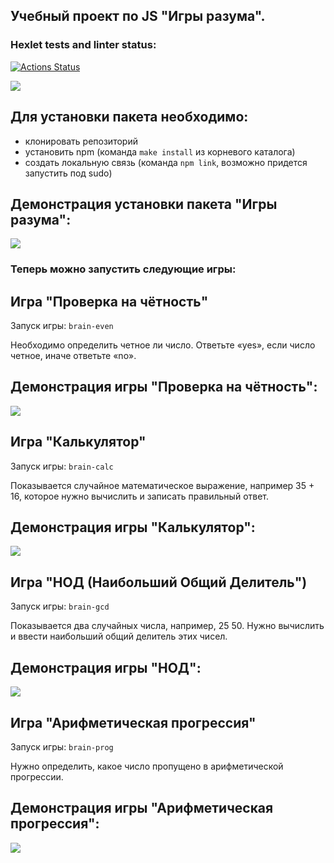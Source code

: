 ## Учебный проект по JS "Игры разума".

### Hexlet tests and linter status:

[![Actions Status](https://github.com/NettaK0t/backend-project-lvl1/workflows/hexlet-check/badge.svg)](https://github.com/NettaK0t/backend-project-lvl1/actions)

<a href="https://codeclimate.com/github/NettaK0t/backend-project-lvl1/maintainability"><img src="https://api.codeclimate.com/v1/badges/66eedfeea362a15b60f4/maintainability" /></a>

## Для установки пакета необходимо:
* клонировать репозиторий
* установить npm (команда `make install` из корневого каталога)
* создать локальную связь (команда `npm link`, возможно придется запустить под sudo)


## Демонстрация установки пакета "Игры разума":
<a href="https://asciinema.org/a/unVxndm68NAHjFYJUjCo08616" target="_blank"><img src="https://asciinema.org/a/unVxndm68NAHjFYJUjCo08616.svg" /></a>

### Теперь можно запустить следующие игры:

## Игра "Проверка на чётность"
Запуск игры: `brain-even`

Необходимо определить четное ли число. Ответьте «yes», если число четное, иначе ответьте «no».

## Демонстрация игры "Проверка на чётность":
<a href="https://asciinema.org/a/UIFkT9S5kP4Vqq8vkcJ6BYLhb" target="_blank"><img src="https://asciinema.org/a/UIFkT9S5kP4Vqq8vkcJ6BYLhb.svg" /></a>

## Игра "Калькулятор"
Запуск игры: `brain-calc`

Показывается случайное математическое выражение, например 35 + 16, которое нужно вычислить и записать правильный ответ.

## Демонстрация игры "Калькулятор":
<a href="https://asciinema.org/a/Lpq9Z0Chu6Yuqex09NAoWV5Qx" target="_blank"><img src="https://asciinema.org/a/Lpq9Z0Chu6Yuqex09NAoWV5Qx.svg" /></a>

## Игра "НОД (Наибольший Общий Делитель")
Запуск игры: `brain-gcd`

Показывается два случайных числа, например, 25 50. Нужно вычислить и ввести наибольший общий делитель этих чисел.

## Демонстрация игры "НОД":
<a href="https://asciinema.org/a/uDkjhpT2ro5f0VumYj6n9iDKj" target="_blank"><img src="https://asciinema.org/a/uDkjhpT2ro5f0VumYj6n9iDKj.svg" /></a>

## Игра "Арифметическая прогрессия"
Запуск игры: `brain-prog`

Нужно определить, какое число пропущено в арифметической прогрессии.

## Демонстрация игры "Арифметическая прогрессия":
<a href="https://asciinema.org/a/PV2Zecmam1ADNoA9TaIGkAE2Q" target="_blank"><img src="https://asciinema.org/a/PV2Zecmam1ADNoA9TaIGkAE2Q.svg" /></a>

